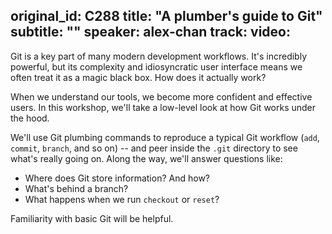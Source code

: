 original_id: C288
title: "A plumber's guide to Git"
subtitle: ""
speaker: alex-chan
track: 
video:
---
Git is a key part of many modern development workflows.  It's incredibly powerful, but its complexity and idiosyncratic user interface means we often treat it as a magic black box.  How does it actually work?

When we understand our tools, we become more confident and effective users.  In this workshop, we'll take a low-level look at how Git works under the hood.

We'll use Git plumbing commands to reproduce a typical Git workflow (`add`, `commit`, `branch`, and so on) -- and peer inside the `.git` directory to see what's really going on.  Along the way, we'll answer questions like:

*   Where does Git store information? And how?
*   What's behind a branch?
*   What happens when we run `checkout` or `reset`?

Familiarity with basic Git will be helpful.